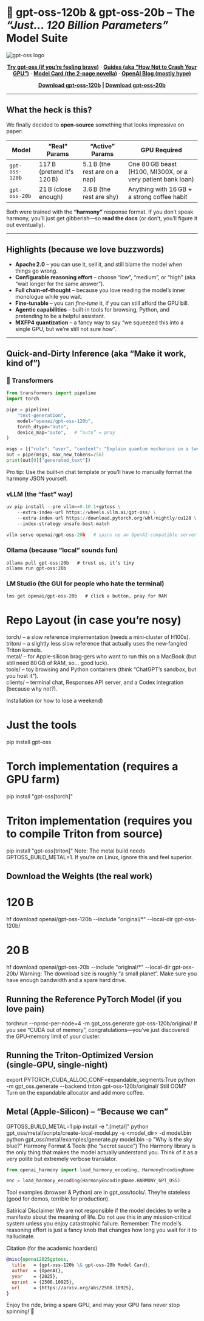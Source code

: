# 🎉 **gpt-oss-120b** & **gpt-oss-20b** – The *“Just… 120 Billion Parameters”* Model Suite

![gpt-oss logo](./docs/gpt-oss.svg)

<p align="center">
  <a href="https://gpt-oss.com"><strong>Try gpt-oss (if you’re feeling brave)</strong></a> ·
  <a href="https://cookbook.openai.com/topic/gpt-oss"><strong>Guides (aka “How Not to Crash Your GPU”)</strong></a> ·
  <a href="https://arxiv.org/abs/2508.10925"><strong>Model Card (the 2‑page novella)</strong></a> ·
  <a href="https://openai.com/index/introducing-gpt-oss/"><strong>OpenAI Blog (mostly hype)</strong></a>
</p>

<p align="center">
  <strong>
    <a href="https://huggingface.co/openai/gptoss-120b">Download gpt-oss‑120b</a> |
    <a href="https://huggingface.co/openai/gpt-oss-20b">Download gpt-oss‑20b</a>
  </strong>
</p>

---

## What the heck is this?

We finally decided to **open‑source** something that looks impressive on paper:

| Model | “Real” Params | “Active” Params | GPU Required |
|-------|---------------|-----------------|--------------|
| `gpt-oss-120b` | 117 B (pretend it's 120 B) | 5.1 B (the rest are on a nap) | One 80 GB beast (H100, MI300X, or a very patient bank loan) |
| `gpt-oss-20b`  | 21 B (close enough)      | 3.6 B (the rest are shy) | Anything with 16 GB + a strong coffee habit |

Both were trained with the **“harmony”** response format. If you don’t speak harmony, you’ll just get gibberish—so **read the docs** (or don’t, you’ll figure it out eventually).

---

## Highlights (because we love buzzwords)

- **Apache 2.0** – you can use it, sell it, and still blame the model when things go wrong.  
- **Configurable reasoning effort** – choose “low”, “medium”, or “high” (aka “wait longer for the same answer”).  
- **Full chain‑of‑thought** – because you love reading the model’s inner monologue while you wait.  
- **Fine‑tunable** – you can *fine‑tune* it, if you can still afford the GPU bill.  
- **Agentic capabilities** – built‑in tools for browsing, Python, and pretending to be a helpful assistant.  
- **MXFP4 quantization** – a fancy way to say “we squeezed this into a single GPU, but we’re still not sure how”.

---

## Quick‑and‑Dirty Inference (aka “Make it work, kind of”)

### 🤗 Transformers

```python
from transformers import pipeline
import torch

pipe = pipeline(
    "text-generation",
    model="openai/gpt-oss-120b",
    torch_dtype="auto",
    device_map="auto",   # “auto” = pray
)

msgs = [{"role": "user", "content": "Explain quantum mechanics in a tweet."}]
out = pipe(msgs, max_new_tokens=256)
print(out[0]["generated_text"])
```
Pro tip: Use the built‑in chat template or you’ll have to manually format the harmony JSON yourself.

### vLLM (the “fast” way)

```python
uv pip install --pre vllm==0.10.1+gptoss \
    --extra-index-url https://wheels.vllm.ai/gpt-oss/ \
    --extra-index-url https://download.pytorch.org/whl/nightly/cu128 \
    --index-strategy unsafe-best-match

vllm serve openai/gpt-oss-20b   # spins up an OpenAI‑compatible server in ~5 minutes
```

### Ollama (because “local” sounds fun)

```
ollama pull gpt-oss:20b   # trust us, it’s tiny
ollama run gpt-oss:20b
```

### LM Studio (the GUI for people who hate the terminal)

```
lms get openai/gpt-oss-20b   # click a button, pray for RAM
```

# Repo Layout (in case you’re nosy)

torch/ – a slow reference implementation (needs a mini‑cluster of H100s).  
triton/ – a slightly less slow reference that actually uses the new‑fangled Triton kernels.  
metal/ – for Apple‑silicon brag‑gers who want to run this on a MacBook (but still need 80 GB of RAM, so… good luck).  
tools/ – toy browsing and Python containers (think “ChatGPT’s sandbox, but you host it”).  
clients/ – terminal chat, Responses API server, and a Codex integration (because why not?).

Installation (or how to lose a weekend)

# Just the tools
pip install gpt-oss

# Torch implementation (requires a GPU farm)
pip install "gpt-oss[torch]"

# Triton implementation (requires you to compile Triton from source)
pip install "gpt-oss[triton]"
Note: The metal build needs GPTOSS_BUILD_METAL=1. If you’re on Linux, ignore this and feel superior.

## Download the Weights (the real work)

# 120 B
hf download openai/gpt-oss-120b --include "original/*" --local-dir gpt-oss-120b/

# 20 B
hf download openai/gpt-oss-20b --include "original/*" --local-dir gpt-oss-20b/
Warning: The download size is roughly “a small planet”. Make sure you have enough bandwidth and a spare hard drive.

## Running the Reference PyTorch Model (if you love pain)

torchrun --nproc-per-node=4 -m gpt_oss.generate gpt-oss-120b/original/
If you see “CUDA out of memory”, congratulations—you’ve just discovered the GPU‑memory limit of your cluster.

## Running the Triton‑Optimized Version (single‑GPU, single‑night)

export PYTORCH_CUDA_ALLOC_CONF=expandable_segments:True
python -m gpt_oss.generate --backend triton gpt-oss-120b/original/
Still OOM? Turn on the expandable allocator and add more coffee.

## Metal (Apple‑Silicon) – “Because we can”

GPTOSS_BUILD_METAL=1 pip install -e ".[metal]"
python gpt_oss/metal/scripts/create-local-model.py -s <model_dir> -d model.bin
python gpt_oss/metal/examples/generate.py model.bin -p "Why is the sky blue?"
Harmony Format & Tools (the “secret sauce”)
The Harmony library is the only thing that makes the model actually understand you. Think of it as a very polite but extremely verbose translator.

```python
from openai_harmony import load_harmony_encoding, HarmonyEncodingName

enc = load_harmony_encoding(HarmonyEncodingName.HARMONY_GPT_OSS)
```
Tool examples (browser & Python) are in gpt_oss/tools/. They’re stateless (good for demos, terrible for production).

Satirical Disclaimer
We are not responsible if the model decides to write a manifesto about the meaning of life.
Do not use this in any mission‑critical system unless you enjoy catastrophic failure.
Remember: The model’s reasoning effort is just a fancy knob that changes how long you wait for it to hallucinate.

Citation (for the academic hoarders)

```bibtex
@misc{openai2025gptoss,
  title   = {gpt-oss-120b \& gpt-oss-20b Model Card},
  author  = {OpenAI},
  year    = {2025},
  eprint  = {2508.10925},
  url     = {https://arxiv.org/abs/2508.10925},
}
```

Enjoy the ride, bring a spare GPU, and may your GPU fans never stop spinning! 🎢

